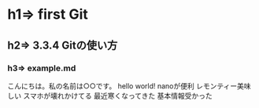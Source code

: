 # h1=> first Git
## h2=> 3.3.4 Gitの使い方
### h3=> example.md

こんにちは。私の名前は○○です。
hello world!
nanoが便利
レモンティー美味しい
スマホが壊れかけてる
最近寒くなってきた
基本情報受かった
